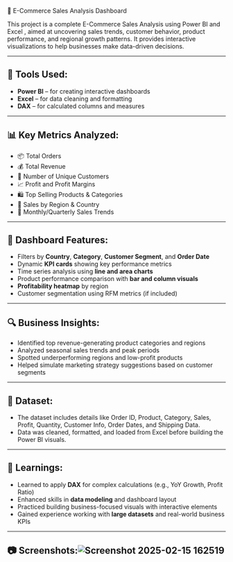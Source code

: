🛒 E-Commerce Sales Analysis Dashboard

This project is a complete E-Commerce Sales Analysis using Power BI and Excel , aimed at uncovering sales trends, customer behavior, product performance, and regional growth patterns. It provides interactive visualizations to help businesses make data-driven decisions.

---

## 🧰 Tools Used:
- **Power BI** – for creating interactive dashboards
- **Excel** – for data cleaning and formatting
- **DAX** – for calculated columns and measures

---

## 📊 Key Metrics Analyzed:
- 📦 Total Orders
- 💰 Total Revenue
- 👥 Number of Unique Customers
- 📈 Profit and Profit Margins
- 🛍️ Top Selling Products & Categories
- 📍 Sales by Region & Country
- 📆 Monthly/Quarterly Sales Trends

---

## 📁 Dashboard Features:
- Filters by **Country**, **Category**, **Customer Segment**, and **Order Date**
- Dynamic **KPI cards** showing key performance metrics
- Time series analysis using **line and area charts**
- Product performance comparison with **bar and column visuals**
- **Profitability heatmap** by region
- Customer segmentation using RFM metrics (if included)

---

## 🔍 Business Insights:
- Identified top revenue-generating product categories and regions
- Analyzed seasonal sales trends and peak periods
- Spotted underperforming regions and low-profit products
- Helped simulate marketing strategy suggestions based on customer segments

---

## 📎 Dataset:
- The dataset includes details like Order ID, Product, Category, Sales, Profit, Quantity, Customer Info, Order Dates, and Shipping Data.
- Data was cleaned, formatted, and loaded from Excel before building the Power BI visuals.

---

## 📌 Learnings:
- Learned to apply **DAX** for complex calculations (e.g., YoY Growth, Profit Ratio)
- Enhanced skills in **data modeling** and dashboard layout
- Practiced building business-focused visuals with interactive elements
- Gained experience working with **large datasets** and real-world business KPIs

---

## 📷 Screenshots:![Screenshot 2025-02-15 162519](https://github.com/user-attachments/assets/346ea432-2be6-43b3-adc8-9b2b14bdca27)




 

